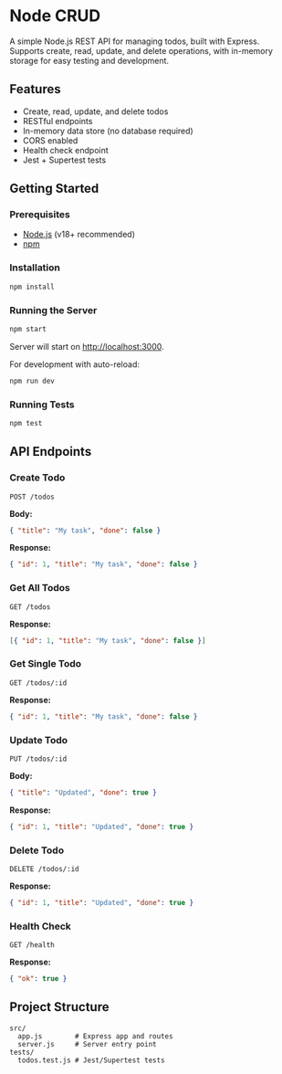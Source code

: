 # Node CRUD

A simple Node.js REST API for managing todos, built with Express.  
Supports create, read, update, and delete operations, with in-memory storage for easy testing and development.

## Features

- Create, read, update, and delete todos
- RESTful endpoints
- In-memory data store (no database required)
- CORS enabled
- Health check endpoint
- Jest + Supertest tests

## Getting Started

### Prerequisites

- [Node.js](https://nodejs.org/) (v18+ recommended)
- [npm](https://www.npmjs.com/)

### Installation

```sh
npm install
```

### Running the Server

```sh
npm start
```

Server will start on [http://localhost:3000](http://localhost:3000).

For development with auto-reload:

```sh
npm run dev
```

### Running Tests

```sh
npm test
```

## API Endpoints

### Create Todo

`POST /todos`

**Body:**

```json
{ "title": "My task", "done": false }
```

**Response:**

```json
{ "id": 1, "title": "My task", "done": false }
```

### Get All Todos

`GET /todos`

**Response:**

```json
[{ "id": 1, "title": "My task", "done": false }]
```

### Get Single Todo

`GET /todos/:id`

**Response:**

```json
{ "id": 1, "title": "My task", "done": false }
```

### Update Todo

`PUT /todos/:id`

**Body:**

```json
{ "title": "Updated", "done": true }
```

**Response:**

```json
{ "id": 1, "title": "Updated", "done": true }
```

### Delete Todo

`DELETE /todos/:id`

**Response:**

```json
{ "id": 1, "title": "Updated", "done": true }
```

### Health Check

`GET /health`

**Response:**

```json
{ "ok": true }
```

## Project Structure

```
src/
  app.js        # Express app and routes
  server.js     # Server entry point
tests/
  todos.test.js # Jest/Supertest tests
```
